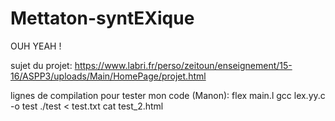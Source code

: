 # Mettaton-syntEXique
OUH YEAH !



sujet du projet: https://www.labri.fr/perso/zeitoun/enseignement/15-16/ASPP3/uploads/Main/HomePage/projet.html


lignes de compilation pour tester mon code (Manon):
  flex main.l
  gcc lex.yy.c -o test
  ./test < test.txt
  cat test_2.html
